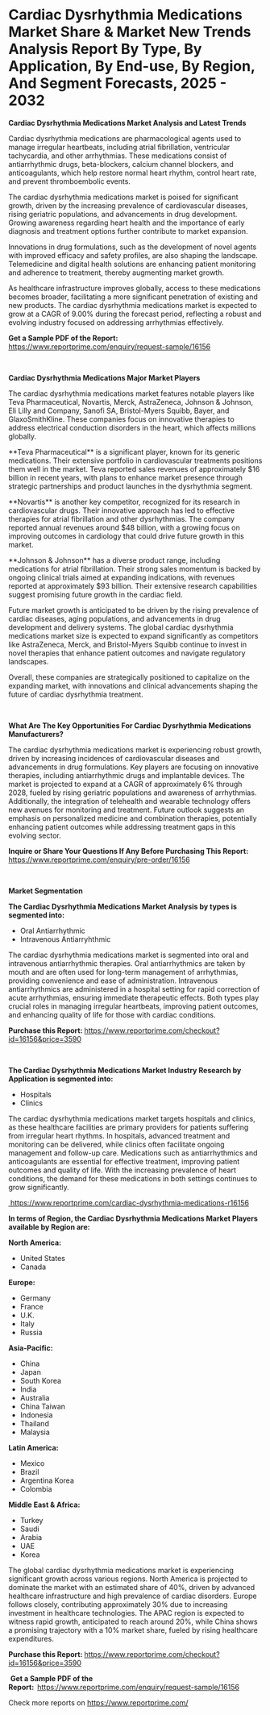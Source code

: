 <p><h1>Cardiac Dysrhythmia Medications Market Share & Market New Trends Analysis Report By Type, By Application, By End-use, By Region, And Segment Forecasts, 2025 - 2032</h1></p><p><strong>Cardiac Dysrhythmia Medications Market Analysis and Latest Trends</strong></p>
<p><p>Cardiac dysrhythmia medications are pharmacological agents used to manage irregular heartbeats, including atrial fibrillation, ventricular tachycardia, and other arrhythmias. These medications consist of antiarrhythmic drugs, beta-blockers, calcium channel blockers, and anticoagulants, which help restore normal heart rhythm, control heart rate, and prevent thromboembolic events.</p><p>The cardiac dysrhythmia medications market is poised for significant growth, driven by the increasing prevalence of cardiovascular diseases, rising geriatric populations, and advancements in drug development. Growing awareness regarding heart health and the importance of early diagnosis and treatment options further contribute to market expansion. </p><p>Innovations in drug formulations, such as the development of novel agents with improved efficacy and safety profiles, are also shaping the landscape. Telemedicine and digital health solutions are enhancing patient monitoring and adherence to treatment, thereby augmenting market growth. </p><p>As healthcare infrastructure improves globally, access to these medications becomes broader, facilitating a more significant penetration of existing and new products. The cardiac dysrhythmia medications market is expected to grow at a CAGR of 9.00% during the forecast period, reflecting a robust and evolving industry focused on addressing arrhythmias effectively.</p></p>
<p><strong>Get a Sample PDF of the Report:&nbsp;</strong> <a href="https://www.reportprime.com/enquiry/request-sample/16156?utm_campaign=2205&utm_medium=2&utm_source=Github&utm_content=ia&utm_term=20032025&utm_id=cardiac-dysrhythmia-medications">https://www.reportprime.com/enquiry/request-sample/16156</a></p>
<p>&nbsp;</p>
<p><strong>Cardiac Dysrhythmia Medications Major Market Players</strong></p>
<p><p>The cardiac dysrhythmia medications market features notable players like Teva Pharmaceutical, Novartis, Merck, AstraZeneca, Johnson & Johnson, Eli Lilly and Company, Sanofi SA, Bristol-Myers Squibb, Bayer, and GlaxoSmithKline. These companies focus on innovative therapies to address electrical conduction disorders in the heart, which affects millions globally.</p><p>**Teva Pharmaceutical** is a significant player, known for its generic medications. Their extensive portfolio in cardiovascular treatments positions them well in the market. Teva reported sales revenues of approximately $16 billion in recent years, with plans to enhance market presence through strategic partnerships and product launches in the dysrhythmia segment.</p><p>**Novartis** is another key competitor, recognized for its research in cardiovascular drugs. Their innovative approach has led to effective therapies for atrial fibrillation and other dysrhythmias. The company reported annual revenues around $48 billion, with a growing focus on improving outcomes in cardiology that could drive future growth in this market.</p><p>**Johnson & Johnson** has a diverse product range, including medications for atrial fibrillation. Their strong sales momentum is backed by ongoing clinical trials aimed at expanding indications, with revenues reported at approximately $93 billion. Their extensive research capabilities suggest promising future growth in the cardiac field.</p><p>Future market growth is anticipated to be driven by the rising prevalence of cardiac diseases, aging populations, and advancements in drug development and delivery systems. The global cardiac dysrhythmia medications market size is expected to expand significantly as competitors like AstraZeneca, Merck, and Bristol-Myers Squibb continue to invest in novel therapies that enhance patient outcomes and navigate regulatory landscapes.</p><p>Overall, these companies are strategically positioned to capitalize on the expanding market, with innovations and clinical advancements shaping the future of cardiac dysrhythmia treatment.</p></p>
<p>&nbsp;</p>
<p><strong>What Are The Key Opportunities For Cardiac Dysrhythmia Medications Manufacturers?</strong></p>
<p><p>The cardiac dysrhythmia medications market is experiencing robust growth, driven by increasing incidences of cardiovascular diseases and advancements in drug formulations. Key players are focusing on innovative therapies, including antiarrhythmic drugs and implantable devices. The market is projected to expand at a CAGR of approximately 6% through 2028, fueled by rising geriatric populations and awareness of arrhythmias. Additionally, the integration of telehealth and wearable technology offers new avenues for monitoring and treatment. Future outlook suggests an emphasis on personalized medicine and combination therapies, potentially enhancing patient outcomes while addressing treatment gaps in this evolving sector.</p></p>
<p><strong>Inquire or Share Your Questions If Any Before Purchasing This Report:</strong> <a href="https://www.reportprime.com/enquiry/pre-order/16156?utm_campaign=2205&utm_medium=2&utm_source=Github&utm_content=ia&utm_term=20032025&utm_id=cardiac-dysrhythmia-medications">https://www.reportprime.com/enquiry/pre-order/16156</a></p>
<p>&nbsp;</p>
<p><strong>Market Segmentation</strong></p>
<p><strong>The Cardiac Dysrhythmia Medications Market Analysis by types is segmented into:</strong></p>
<p><ul><li>Oral Antiarrhythmic</li><li>Intravenous Antiarryhthmic</li></ul></p>
<p><p>The cardiac dysrhythmia medications market is segmented into oral and intravenous antiarrhythmic therapies. Oral antiarrhythmics are taken by mouth and are often used for long-term management of arrhythmias, providing convenience and ease of administration. Intravenous antiarrhythmics are administered in a hospital setting for rapid correction of acute arrhythmias, ensuring immediate therapeutic effects. Both types play crucial roles in managing irregular heartbeats, improving patient outcomes, and enhancing quality of life for those with cardiac conditions.</p></p>
<p><strong>Purchase this Report:&nbsp;</strong><a href="https://www.reportprime.com/checkout?id=16156&price=3590&utm_campaign=2205&utm_medium=2&utm_source=Github&utm_content=ia&utm_term=20032025&utm_id=cardiac-dysrhythmia-medications">https://www.reportprime.com/checkout?id=16156&price=3590</a></p>
<p>&nbsp;</p>
<p><strong>The Cardiac Dysrhythmia Medications Market Industry Research by Application is segmented into:</strong></p>
<p><ul><li>Hospitals</li><li>Clinics</li></ul></p>
<p><p>The cardiac dysrhythmia medications market targets hospitals and clinics, as these healthcare facilities are primary providers for patients suffering from irregular heart rhythms. In hospitals, advanced treatment and monitoring can be delivered, while clinics often facilitate ongoing management and follow-up care. Medications such as antiarrhythmics and anticoagulants are essential for effective treatment, improving patient outcomes and quality of life. With the increasing prevalence of heart conditions, the demand for these medications in both settings continues to grow significantly.</p></p>
<p><a href="https://www.reportprime.com/cardiac-dysrhythmia-medications-r16156?utm_campaign=2205&utm_medium=2&utm_source=Github&utm_content=ia&utm_term=20032025&utm_id=cardiac-dysrhythmia-medications">&nbsp;https://www.reportprime.com/cardiac-dysrhythmia-medications-r16156</a></p>
<p><strong>In terms of Region, the Cardiac Dysrhythmia Medications Market Players available by Region are:</strong></p>
<p>
    <p> <strong> North America: </strong>
        <ul>
            <li>United States</li>
            <li>Canada</li>
        </ul>
        </p> 
    <p> <strong> Europe: </strong>
        <ul>
            <li>Germany</li>
            <li>France</li>
            <li>U.K.</li>
            <li>Italy</li>
            <li>Russia</li>
        </ul>
        </p> 
    <p> <strong> Asia-Pacific: </strong>
        <ul>
            <li>China</li>
            <li>Japan</li>
            <li>South Korea</li>
            <li>India</li>
            <li>Australia</li>
            <li>China Taiwan</li>
            <li>Indonesia</li>
            <li>Thailand</li>
            <li>Malaysia</li>
        </ul>
        </p> 
    <p> <strong> Latin America: </strong>
        <ul>
            <li>Mexico</li>
            <li>Brazil</li>
            <li>Argentina Korea</li>
            <li>Colombia</li>
        </ul>
        </p> 
    <p> <strong> Middle East & Africa: </strong>
        <ul>
            <li>Turkey</li>
            <li>Saudi</li>
            <li>Arabia</li>
            <li>UAE</li>
            <li>Korea</li>
        </ul>
    </p>
    </p>
<p><p>The global cardiac dysrhythmia medications market is experiencing significant growth across various regions. North America is projected to dominate the market with an estimated share of 40%, driven by advanced healthcare infrastructure and high prevalence of cardiac disorders. Europe follows closely, contributing approximately 30% due to increasing investment in healthcare technologies. The APAC region is expected to witness rapid growth, anticipated to reach around 20%, while China shows a promising trajectory with a 10% market share, fueled by rising healthcare expenditures.</p></p>
<p><strong>Purchase this Report: </strong><a href="https://www.reportprime.com/checkout?id=16156&price=3590&utm_campaign=2205&utm_medium=2&utm_source=Github&utm_content=ia&utm_term=20032025&utm_id=cardiac-dysrhythmia-medications">https://www.reportprime.com/checkout?id=16156&price=3590</a></p>
<p>&nbsp;<strong>Get a Sample PDF of the Report:&nbsp;&nbsp;</strong><a href="https://www.reportprime.com/enquiry/request-sample/16156?utm_campaign=2205&utm_medium=2&utm_source=Github&utm_content=ia&utm_term=20032025&utm_id=cardiac-dysrhythmia-medications">https://www.reportprime.com/enquiry/request-sample/16156</a></p>
<p><strong></strong></p>
<p>Check more reports on <a href="https://www.reportprime.com/?utm_campaign=2205&utm_medium=2&utm_source=Github&utm_content=ia&utm_term=20032025&utm_id=cardiac-dysrhythmia-medications">https://www.reportprime.com/</a></p>